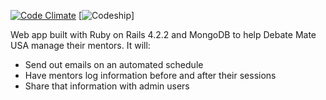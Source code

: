 [![Code Climate](https://codeclimate.com/github/BenMusch/debatemate-admin/badges/gpa.svg)](https://codeclimate.com/github/BenMusch/debatemate-admin)
[![Codeship](https://codeship.com/projects/164723/status?branch=master)]

Web app built with Ruby on Rails 4.2.2 and MongoDB to help Debate Mate USA 
manage their mentors. It will:

* Send out emails on an automated schedule
* Have mentors log information before and after their sessions
* Share that information with admin users
